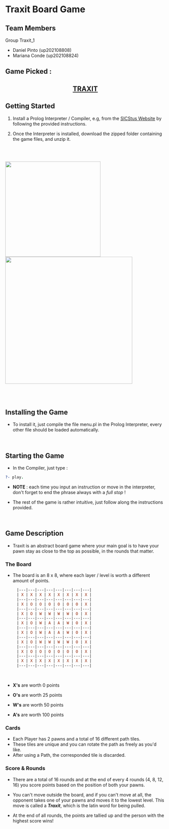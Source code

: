# Traxit Board Game

## Team Members

Group Traxit_1

- Daniel Pinto (up202108808)
- Mariana Conde (up202108824)

## Game Picked :

##  <p style="text-align: center;">[TRAXIT](https://boardgamegeek.com/boardgame/392652/traxit) </p>


## Getting Started

1. Install a Prolog Interpreter / Compiler, e.g, from the [SICStus Website](https://sicstus.sics.se/download4.html) by following the provided instructions.

2. Once the Interpreter is installed, download the zipped folder containing the game files, and unzip it.
<br>
<br>



<p float="center">
  <img src="https://www.guru99.com/images/3/download-files-from-github-9.png" width="300" />
  <img src="https://allthings.how/content/images/wordpress/2021/08/allthings.how-how-to-unzip-files-in-windows-11-image.png" width="400" />
</p>

<br>
<br>

## Installing the Game

- To install it, just compile the file menu.pl in the Prolog Interpreter, every other file should be loaded automatically.

<br>

## Starting the Game

- In the Compiler, just type :

```prolog
?- play.
```
- **NOTE** : each time you input an instruction or move in the interpreter, don't forget to end the phrase always with a *full stop* !

- The rest of the game is rather intuitive, just follow along the instructions provided.

<br>

## Game Description

- Traxit is an abstract board game where your main goal is to have your pawn stay as close to the top as possible, in the rounds that matter.


### The Board
- The board is an 8 x 8, where each layer / level is worth a different amount of points.



```prolog
     |---|---|---|---|---|---|---|---| 
     | X | X | X | X | X | X | X | X | 
     |---|---|---|---|---|---|---|---| 
     | X | O | O | O | O | O | O | X | 
     |---|---|---|---|---|---|---|---| 
     | X | O | W | W | W | W | O | X | 
     |---|---|---|---|---|---|---|---| 
     | X | O | W | A | A | W | O | X | 
     |---|---|---|---|---|---|---|---| 
     | X | O | W | A | A | W | O | X | 
     |---|---|---|---|---|---|---|---| 
     | X | O | W | W | W | W | O | X | 
     |---|---|---|---|---|---|---|---| 
     | X | O | O | O | O | O | O | X | 
     |---|---|---|---|---|---|---|---| 
     | X | X | X | X | X | X | X | X | 
     |---|---|---|---|---|---|---|---| 
```

<br>

- **X's** are worth 0 points

- **O's** are worth 25 points

- **W's** are worth 50 points

- **A's** are worth 100 points


### Cards

- Each Player has 2 pawns and a total of 16 different path tiles.
- These tiles are unique and you can rotate the path as freely as you'd like.
- After using a Path, the corresponded tile is discarded.

### Score & Rounds 

- There are a total of 16 rounds and at the end of every 4 rounds (4, 8, 12, 16) you score points based on the position of both your pawns.

- You can't move outside the board, and if you can't move at all, the opponent takes one of your pawns and moves it to the lowest level. This move is called a ***Traxit***, which is the latin word for being pulled.

- At the end of all rounds, the points are tallied up and the person with the highest score wins!